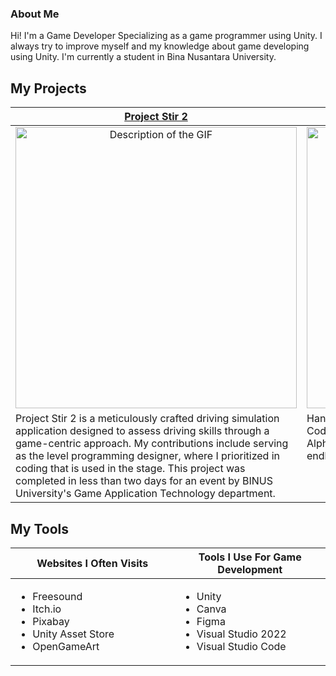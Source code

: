 ### About Me
Hi! I'm a Game Developer Specializing as a game programmer using Unity. I always try to improve myself and my knowledge about game developing using Unity. I'm currently a student in Bina Nusantara University.

<h2>My Projects</h2>

<!-- ============================================= -->
<table>
  <thead>
    <tr>
      <th width="500px" align="center"><a href="https://github.com/Tippenn/ProjectStir-2_Public">Project Stir 2</th>
      <th width="500px" align="center"><a href="https://github.com/Tippenn/Hanako_A_New_Life">Hanako A New Life</th>
    </tr>
  </thead>
  <tbody>
  <tr width="500px" align="center">
  <td>

<img src="https://github.com/ydunsscotus/TileCavern/assets/113657705/ad8e859f-b602-48e6-bf3a-5716f38e6686" width="450" alt="Description of the GIF">

  </td>
  <td>

<img src="https://github.com/ydunsscotus/ProjectStir-2_Public/assets/160445941/6cec2d0e-0e9a-42f6-9bb0-dcd7b726f294" width="450" alt="Description of the GIF">

  </td>
  </tr>
  <tr width="500px">
  <td valign="text-top">
Project Stir 2 is a meticulously crafted driving simulation application designed to assess driving skills through a game-centric approach. My contributions include serving as the level programming designer, where I prioritized in coding that is used in the stage. This project was completed in less than two days for an event by BINUS University's Game Application Technology department.
  </td>
  <td valign="text-top">
Hanako: A New Life is an educational game about Braille Code. In this game, you will learn how to translate Alphabets to Braille Code. Complete the main story or play endless mode. 
  </td>
  </tr>
  

  </tbody>
</table>
<!-- ============================================= -->

<!-- ============================================= -->
<h2>My Tools</h2>
<table>
  <thead>
    <tr>
      <th width="500px" align="center">Websites I Often Visits</th>
      <th width="500px" align="center">Tools I Use For Game Development</th>
    </tr>
  </thead>
  <tbody>
  <tr width="500px" align="left">
  <td>

  - Freesound
  - Itch.io
  - Pixabay
  - Unity Asset Store
  - OpenGameArt
  
  </td>
  <td>

  - Unity
  - Canva
  - Figma
  - Visual Studio 2022
  - Visual Studio Code

  </td>
  </tr>
  </tbody>
</table>
<!-- ============================================= -->
